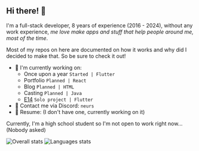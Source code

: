 ## Hi there! 👋

I'm a full-stack developer, 8 years of experience (2016 - 2024), without any work experience, *me love make apps and stuff that help people around me, most of the time*.

Most of my repos on here are documented on how it works and why did I decided to make that. So be sure to check it out!

- 🔭 I'm currently working on:
  - Once upon a year `Started | Flutter`
  - Portfolio `Planned | React`
  - Blog `Planned | HTML`
  - Casting `Planned | Java`
  - [E14](https://github.com/E14VN) `Solo project | Flutter`
- 📨 Contact me via Discord: `neurs`
- 📃 Resume: (I don't have one, currently working on it)

Currently, I'm a high school student so I'm not open to work right now... (Nobody asked)

![Overall stats](https://github-readme-stats.vercel.app/api?username=Neurs12&show_icons=true&theme=transparent)
![Languages stats](https://github-readme-stats.vercel.app/api/top-langs/?username=Neurs12&theme=transparent)
